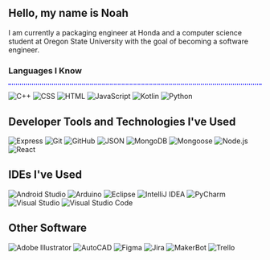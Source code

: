 ## Hello, my name is Noah

I am currently a packaging engineer at Honda and a computer science student at Oregon State University with the goal of becoming a software engineer.

### Languages I Know
<div style='border-top: 2px dotted blue;'></div>
<p align='left'>
  <img alt="C++" src="https://img.shields.io/badge/C++-%2300599C?logo=cplusplus&logoColor=white">
  <img alt="CSS" src="https://img.shields.io/badge/CSS--%23214CE5?logo=css3&logoColor=white">
  <img alt="HTML" src="https://img.shields.io/badge/HTML-%23E54C21?logo=html5&logoColor=white">
  <img alt="JavaScript" src="https://img.shields.io/badge/JavaScript-%23F0DB4E?logo=javascript&logoColor=white">
  <img alt="Kotlin" src="https://img.shields.io/badge/Kotlin-gray?logo=kotlin">
  <img alt="Python" src="https://img.shields.io/badge/Python-gray?logo=python">
</p>

## Developer Tools and Technologies I've Used

<p align='left'>
  <img alt="Express" src="https://img.shields.io/badge/Express-%23333333?logo=express&logoColor=white">
  <img alt="Git" src="https://img.shields.io/badge/Git-%23F25232?logo=git&logoColor=white">
  <img alt="GitHub" src="https://img.shields.io/badge/GitHub-black?logo=github&logoColor=white"/>
  <img alt="JSON" src="https://img.shields.io/badge/JSON-white?logo=json&logoColor=%234F4F4F">
  <img alt="MongoDB" src="https://img.shields.io/badge/MongoDB-%23414044?logo=mongodb&logoColor=%234FB23F">
  <img alt="Mongoose" src="https://img.shields.io/badge/Mongoose-%23880000?logo=mongoose">
  <img alt="Node.js" src="https://img.shields.io/badge/Node.js-%23333333?logo=nodedotjs">
  <img alt="React" src="https://img.shields.io/badge/React-%23222222?logo=react">
</p>

## IDEs I've Used

<p align='left'>
  <img alt="Android Studio" src="https://img.shields.io/badge/Android%20Studio-gray?logo=androidstudio">
  <img alt="Arduino" src="https://img.shields.io/badge/Arduino-gray?logo=arduino">
  <img alt="Eclipse" src="https://img.shields.io/badge/Eclipse-gray?logo=eclipseide">
  <img alt="IntelliJ IDEA" src="https://img.shields.io/badge/IntelliJ%20IDEA-gray?logo=intellijidea">
  <img alt="PyCharm" src="https://img.shields.io/badge/PyCharm-gray?logo=pycharm">
  <img alt="Visual Studio" src="https://img.shields.io/badge/Visual%20Studio-5C2D91.svg?logo=visual-studio&logoColor=white"/>
  <img alt="Visual Studio Code" src="https://img.shields.io/badge/Visual%20Studio%20Code-0078d7.svg?logo=visual-studio-code&logoColor=white">
</p>

## Other Software

<p align='left'>
  <img alt="Adobe Illustrator" src="https://img.shields.io/badge/Adobe_Illustrator-gray?logo=adobeillustrator">
  <img alt="AutoCAD" src="https://img.shields.io/badge/AutoCAD-gray?logo=autocad">
  <img alt="Figma" src="https://img.shields.io/badge/Figma-gray?logo=figma">
  <img alt="Jira" src="https://img.shields.io/badge/Jira-gray?logo=jira">
  <img alt="MakerBot" src="https://img.shields.io/badge/MakerBot-gray?logo=makerbot">
  <img alt="Trello" src="https://img.shields.io/badge/Trello-gray?logo=trello">
</p>

<!--
**nohabean/nohabean** is a ✨ _special_ ✨ repository because its `README.md` (this file) appears on your GitHub profile.

Here are some ideas to get you started:

- 🔭 I’m currently working on ...
- 🌱 I’m currently learning ...
- 👯 I’m looking to collaborate on ...
- 🤔 I’m looking for help with ...
- 💬 Ask me about ...
- 📫 How to reach me: ...
- 😄 Pronouns: ...
- ⚡ Fun fact: ...
-->
